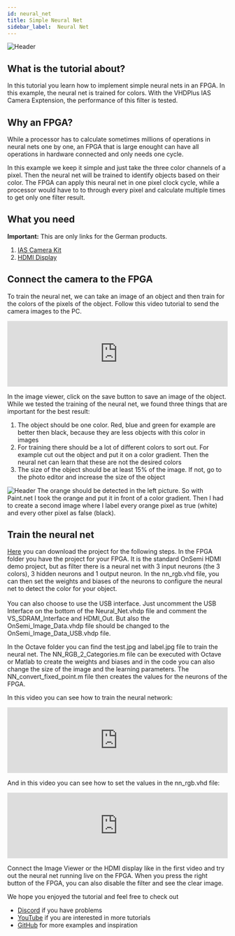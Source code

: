 ```yaml
---
id: neural_net
title: Simple Neural Net
sidebar_label:  Neural Net
---
```


![Header](/img/community/nn.png)

## What is the tutorial about?

In this tutorial you learn how to implement simple neural nets in an FPGA. 
In this example, the neural net is trained for colors. 
With the VHDPlus IAS Camera Exptension, the performance of this filter is tested. 

## Why an FPGA?

While a processor has to calculate sometimes millions of operations in neural nets one by one, 
an FPGA that is large enought can have all operations in hardware connected and only needs one cycle.

In this example we keep it simple and just take the three color channels of a pixel.
Then the neural net will be trained to identify objects based on their color.
The FPGA can apply this neural net in one pixel clock cycle, while a processor would have to to through every pixel
and calculate multiple times to get only one filter result.

## What you need

**Important:** This are only links for the German products.<br/>

1.  [IAS Camera Kit](https://vhdplus.com/docs/components/onsemi_camera)
2.  [HDMI Display](https://amzn.to/2wr6NfW)

## Connect the camera to the FPGA

To train the neural net, we can take an image of an object and then train for the colors of the pixels of the object.
Follow this video tutorial to send the camera images to the PC.

<div class="fluidMedia"><iframe id="ytplayer" type="text/html" width="100%" src="https://www.youtube.com/embed/nYiUiKzc0ho?autoplay=0&origin=http://vhdplus.com" frameborder="0" allowFullScreen></iframe></div>

In the image viewer, click on the save button to save an image of the object.
While we tested the training of the neural net, we found three things that are important for the best result:
1. The object should be one color. Red, blue and green for example are better then black, because they are less objects with this color in images
2. For training there should be a lot of different colors to sort out. For example cut out the object and put it on a color gradient. Then the neural net can learn that these are not the desired colors
3. The size of the object should be at least 15% of the image. If not, go to the photo editor and increase the size of the object

![Header](/img/community/nn_t.png)
The orange should be detected in the left picture. So with Paint.net I took the orange and put it in front of a color gradient.
Then I had to create a second image where I label every orange pixel as true (white) and every other pixel as false (black).

## Train the neural net

[Here](https://github.com/leonbeier/NN_RGB_FPGA) you can download the project for the following steps.
In the FPGA folder you have the project for your FPGA. It is the standard OnSemi HDMI demo project, but as filter there is a neural net with 3 input neurons (the 3 colors), 3 hidden neurons and 1 output neuron. In the nn_rgb.vhd file, you can then set the weights and biases of the neurons to configure the neural net to detect the color for your object.<br/><br/>
You can also choose to use the USB interface. Just uncomment the USB Interface on the bottom of the Neural_Net.vhdp file and comment the VS_SDRAM_Interface and HDMI_Out. But also the OnSemi_Image_Data.vhdp file should be changed to the OnSemi_Image_Data_USB.vhdp file.

In the Octave folder you can find the test.jpg and label.jpg file to train the neural net. The NN_RGB_2_Categories.m file can be executed with Octave or Matlab to create the weights and biases and in the code you can also change the size of the image and the learning parameters. The NN_convert_fixed_point.m file then creates the values for the neurons of the FPGA.

In this video you can see how to train the neural network:

<div class="fluidMedia"><iframe id="ytplayer" type="text/html" width="100%" src="https://www.youtube.com/embed/YgA7LKUofyY?autoplay=0&origin=http://vhdplus.com" frameborder="0" allowFullScreen></iframe></div>

And in this video you can see how to set the values in the nn_rgb.vhd file:

<div class="fluidMedia"><iframe id="ytplayer" type="text/html" width="100%" src="https://www.youtube.com/embed/Qgjawf20v7Y?autoplay=0&origin=http://vhdplus.com" frameborder="0" allowFullScreen></iframe></div>

Connect the Image Viewer or the HDMI display like in the first video and try out the neural net running live on the FPGA.
When you press the right button of the FPGA, you can also disable the filter and see the clear image.

We hope you enjoyed the tutorial and feel free to check out 
- [Discord](https://discord.gg/NCN9VAh) if you have problems
- [YouTube](https://www.youtube.com/channel/UC7qiOvlaBSiWyAb7R1xTaEw) if you are interested in more tutorials
- [GitHub](https://github.com/search?utf8=%E2%9C%93&q=vhdplus) for more examples and inspiration